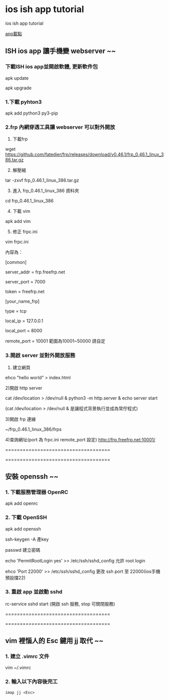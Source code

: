 # ios ish app tutorial

ios ish app tutorial

[app載點](https://apps.apple.com/tw/app/ish-shell/id1436902243)

## ISH ios app 讓手機變 webserver ~~



### 下載ISH ios app並開啟軟體, 更新軟件包
apk update

apk upgrade

### 1.下載 pyhton3
apk add python3 py3-pip

### 2.frp 內網穿透工具讓 webserver 可以對外開放

1) 下載frp

wget https://github.com/fatedier/frp/releases/download/v0.46.1/frp_0.46.1_linux_386.tar.gz

2) 解壓縮

tar -zxvf frp_0.46.1_linux_386.tar.gz

3) 進入 frp_0.46.1_linux_386 資料夾

cd frp_0.46.1_linux_386

4) 下載 vim

apk add vim

5) 修正 frpc.ini

vim frpc.ini

內容為：

[common]

server_addr = frp.freefrp.net

server_port = 7000

token = freefrp.net

[your_name_frp]

type = tcp

local_ip = 127.0.0.1

local_port = 8000

remote_port = 10001 範圍為10001~50000 請自定


### 3.開啟 server 並對外開放服務

1) 建立網頁
 
ehco "hello world" > index.html

2)開啟 http server

cat /dev/location > /dev/null & python3 -m http.server & echo server start

(cat /dev/location > /dev/null & 是讓程式背景執行並成為常佇程式)

3)開啟 frp 連線

~/frp_0.46.1_linux_386/frps

4)查詢網址(port 為 frpc.ini remote_port 設定)
http://frp.freefrp.net:10001/ 

====================================





====================================

## 安裝 openssh ~~

### 1. 下載服務管理器 OpenRC
apk add openrc

### 2. 下載 OpenSSH
apk add openssh

ssh-keygen -A 產key

passwd 建立密碼

echo 'PermitRootLogin yes' >> /etc/ssh/sshd_config 允許 root login

ehco 'Port 22000' >> /etc/ssh/sshd_config 更改 ssh port 至 22000(ios手機預設擋22)

### 3. 重啟 app 並啟動 sshd
rc-service sshd start (開啟 ssh 服務, stop 可關閉服務)

====================================





====================================

## vim 裡惱人的 Esc 鍵用 jj 取代 ~~

### 1. 建立 .vimrc 文件
vim ~/.vimrc
### 2. 輸入以下內容後完工
```
imap jj <Esc>
```
